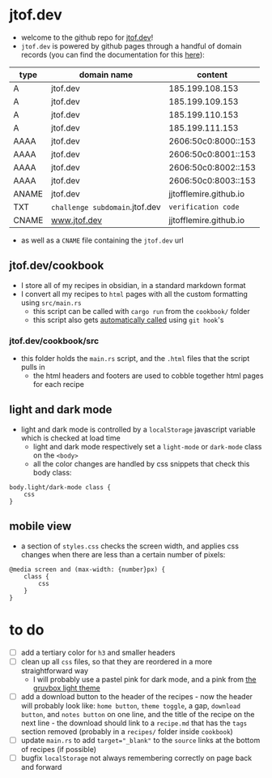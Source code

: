# jtof.dev
- welcome to the github repo for [jtof.dev](https://jtof.dev)!
- `jtof.dev` is powered by github pages through a handful of domain records (you can find the documentation for this [here](https://docs.github.com/en/pages/configuring-a-custom-domain-for-your-github-pages-site/about-custom-domains-and-github-pages)):

| type  | domain name                               | content                          |
|-------|-------------------------------------------|----------------------------------|
| A     | jtof.dev                                  | 185.199.108.153                  |
| A     | jtof.dev                                  | 185.199.109.153                  |
| A     | jtof.dev                                  | 185.199.110.153                  |
| A     | jtof.dev                                  | 185.199.111.153                  |
| AAAA  | jtof.dev                                  | 2606:50c0:8000::153              |
| AAAA  | jtof.dev                                  | 2606:50c0:8001::153              |
| AAAA  | jtof.dev                                  | 2606:50c0:8002::153              |
| AAAA  | jtof.dev                                  | 2606:50c0:8003::153              |
| ANAME | jtof.dev                                  | jjtofflemire.github.io           |
| TXT   | `challenge subdomain`.jtof.dev            | `verification code`              |
| CNAME | www.jtof.dev                              | jjtofflemire.github.io           |

- as well as a `CNAME` file containing the `jtof.dev` url

## jtof.dev/cookbook
- I store all of my recipes in obsidian, in a standard markdown format
- I convert all my recipes to `html` pages with all the custom formatting using `src/main.rs`
  - this script can be called with `cargo run` from the `cookbook/` folder
  - this script also gets [automatically called](.git/hooks/pre-commit) using `git hook`'s

### jtof.dev/cookbook/src
- this folder holds the `main.rs` script, and the `.html` files that the script pulls in
  - the html headers and footers are used to cobble together html pages for each recipe

## light and dark mode
- light and dark mode is controlled by a `localStorage` javascript variable which is checked at load time
  - light and dark mode respectively set a `light-mode` or `dark-mode` class on the `<body>`
  - all the color changes are handled by css snippets that check this body class:

```
body.light/dark-mode class {
    css
}
```

## mobile view
- a section of `styles.css` checks the screen width, and applies css changes when there are less than a certain number of pixels:

```
@media screen and (max-width: {number}px) {
    class {
        css
    }
}
```

# to do
- [ ] add a tertiary color for `h3` and smaller headers
- [ ] clean up all `css` files, so that they are reordered in a more straightforward way
  - I will probably use a pastel pink for dark mode, and a pink from [the gruvbox light theme](https://github.com/morhetz/gruvbox)
- [ ] add a download button to the header of the recipes
      - now the header will probably look like: `home button`, `theme toggle`, a gap, `download button`, and `notes button` on one line, and the title of the recipe on the next line
      - the download should link to a `recipe.md` that has the `tags` section removed (probably in a `recipes/` folder inside `cookbook`)
- [ ] update `main.rs` to add `target="_blank"` to the `source` links at the bottom of recipes (if possible)
- [ ] bugfix `localStorage` not always remembering correctly on page back and forward

